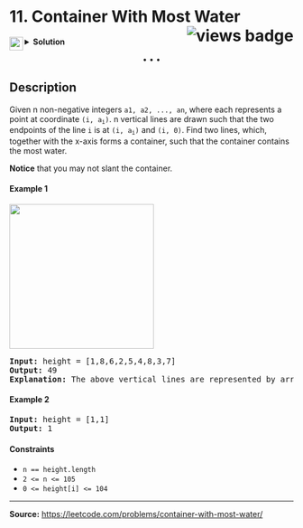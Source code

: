 <h1>
11. Container With Most Water
<img src="https://tinyurl.com/2p968ye5" align="right" alt="views badge">
</h1>

<details>
<summary>
    <img src="https://git.io/JDE5D" height="24" align="left" alt="swift">
    <b>Solution</b>
</summary>

<br/>

```swift
class Solution {
    func maxArea(_ h: [Int]) -> Int {
        guard h.count > 2 else { return min(h[0], h[1]) }
        var val = 0, lhs = 0, rhs = h.count - 1
        while lhs < rhs {
            val = max(val, min(h[lhs], h[rhs]) * (rhs - lhs))
            h[lhs] < h[rhs] ? (lhs += 1) : (rhs -= 1)
        }
        return val
    }
}
```

<p>
<a href="https://gist.github.com/asahiocean/2cd5c4c6e12e6d2f75a016019f3fe52b">
<img src="https://git.io/JDNlC" alt="GitHub Gist" height="18" align="center">
</a>
<a href="https://leetcode.com/problems/container-with-most-water/discuss/1144091">
<img src="https://git.io/JDSVA" alt="LeetCode Discuss" height="28" align="right">
</a>
</p>
    
</details>

<p align="center">• • •</p>

<h2>Description</h2>

<p>
Given n non-negative integers <code>a1, a2, ..., an</code>, where each represents a point at coordinate <code>(i, a<sub>i</sub>)</code>. n vertical lines are drawn such that the two endpoints of the line <code>i</code> is at <code>(i, a<sub>i</sub>)</code> and <code>(i, 0)</code>. Find two lines, which, together with the x-axis forms a container, such that the container contains the most water.

<b>Notice</b> that you may not slant the container.

</p>

<h4>Example 1</h4>

<p><img src="https://s3-lc-upload.s3.amazonaws.com/uploads/2018/07/17/question_11.jpg" height="256"></p>

<pre>
<b>Input:</b> height = [1,8,6,2,5,4,8,3,7]
<b>Output:</b> 49
<b>Explanation:</b> The above vertical lines are represented by array [1,8,6,2,5,4,8,3,7]. In this case, the max area of water (blue section) the container can contain is 49.
</pre>

<h4>Example 2</h4>

<pre>
<b>Input:</b> height = [1,1]
<b>Output:</b> 1
</pre>

<h4>Constraints</h4>

<ul>
<li><code>n == height.length</code></li>
<li><code>2 <= n <= 105</code></li>
<li><code>0 <= height[i] <= 104</code></li>
</ul>

<hr>

<b>Source:</b> https://leetcode.com/problems/container-with-most-water/
